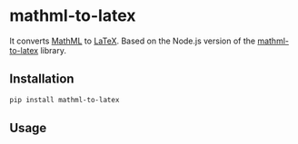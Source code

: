 # mathml-to-latex

It converts [MathML](https://en.wikipedia.org/wiki/MathML) to [LaTeX](https://pt.wikipedia.org/wiki/LaTeX). 
Based on the Node.js version of the [mathml-to-latex](https://github.com/asnunes/mathml-to-latex) library.

## Installation

```bash
pip install mathml-to-latex
```

## Usage

```python
```


